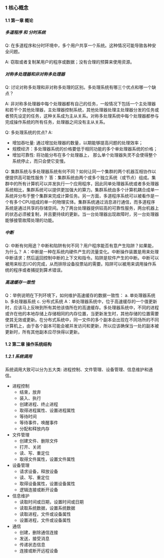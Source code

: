 ### 1 核心概念

#### 1.1 第一章 概论 

##### 多道程序 和 分时系统
Q: 在多道程序和分时环境中，多个用户共享一个系统。这种情况可能导致各种安全问题。

A: 窃取或者复制某用户的程序或数据；没有合理的预算来使用资源。
        
##### 对称多处理器和非对称多处理器
Q: 讨论对称多处理和非对称多处理的区别。多处理系统有哪三个优点和哪一个缺点？

A: 非对称多处理器中每个处理器都有自己的任务，一般情况下包括一个主处理器和若干个其他处理器，主处理器控制系统，其他处理器处理主处理器分发的任务或者预先设定的任务，这种关系成为主从关系。对称多处理系统中每个处理器都参与完成操作系统的所有任务，处理器之间没有主从关系。

Q: 多处理系统的优点?
A:
* 增加吞吐量: 通过增加处理器的数量，以期能够提高问题的处理效率；
* 规模经济：多处理器系统的价格要低于相同功能的多个单处理器系统的价格；
* 增加可靠性: 将功能分布在多个处理器上， 那么单个处理器失灵不会使得整个系统停止，而只会使它变慢。

Q: 集群系统与多处理器系统有何不同？如何让同一个集群的两个机器互相协作以便提供高可能性服务？
答：集群系统由两个或多个独立系统（或节点）组成。集群中的所有计算机可以并发执行一个应用程序，因此同单处理器系统或者多处理器系统相比，集群系统可以提供更加强大的算力。集群系统由多个计算机耦合成单一系统并分布于整个集群来完成计算任务。另一方面，多道程序系统可以被看作是一个有多个CPU组成的单一的物理实体。集群系统通过消息进行通信，而多道程序系统是通过共享的存储空间。为了两台处理器提供较高的可靠性服务，两台机器上的状态必须被复制，并且要持续的更新。当一台处理器出现故障时，另一台处理器能够接管故障处理的功能。

##### 中断
Q:  中断有何用途？中断和陷阱有何不同？用户程序能否有意产生陷阱？如果能，为什么？ 
A：中断是一种在系统内硬件产生的流量变化。中断操作装置是用来处理中断请求；然后返回控制中断的上下文和指令。陷阱是软件产生的中断。中断可以被用来标志I/O的完成，从而排除设备投票站的需要。陷阱可以被用来调用操作系统的程序或者捕捉到算术错误。


##### 高速缓存一致性

Q：举例说明在下列环境下，如何维护高速缓存的数据一致性：
        a. 单处理器系统
        b. 多处理器系统
        c. 分布式系统
A：单处理器系统中，位于高速缓存的一个值更新时，应该马上反映到所有其他该值所在的高速缓存。多处理器系统中，不同的进程或许在他的本地存储上存储相同的内存位置，当更新发生时，其他存储的位置需要使其无效或更新。在分布式系统中，同一文件的多个副本会出现在不同场所的不同计算机上，由于各个副本可能会被并发访问和更新，所以应该确保当一处的副本被更新时，所有其他副本应尽快得以更新。

        
#### 1.2 第二章 操作系统结构 

##### 1.2.1 系统调用

系统调用大致可以分为五大类: 进程控制、文件管理、设备管理、信息维护和通信。

* 进程控制
    - 结束，放弃
    - 装入、执行
    - 创建进程、终止进程
    - 取得进程属性、设置进程属性
    - 等待时间
    - 等待事件，唤醒事件
    - 分配和释放内存
* 文件管理
    - 创建文件、删除文件
    - 打开、关闭
    - 读、写、重定位
    - 取得文件属性，设置文件属性
* 设备管理
    - 请求设备，释放设备
    - 读、写、重定位
    - 取得设备属性，设置设备属性
    - 逻辑连接或断开设备
* 信息维护
    - 读取时间或日期，设置时间或日期
    - 读取系统数据，设置系统数据
    - 读取进程，文件或设备属性
    - 设置进程，文件或设备属性
* 通信
    - 创建，删除通信连接
    - 发送，接受消息
    - 传递状态信息
    - 连接或断开远程设备
